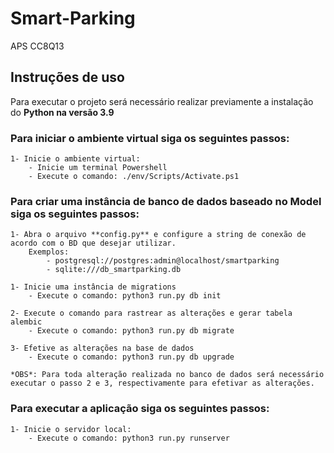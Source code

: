# Smart-Parking
APS CC8Q13

## Instruções de uso
Para executar o projeto será necessário realizar previamente a instalação do **Python na versão 3.9**

### Para iniciar o ambiente virtual siga os seguintes passos: 

    1- Inicie o ambiente virtual: 
        - Inicie um terminal Powershell
        - Execute o comando: ./env/Scripts/Activate.ps1

### Para criar uma instância de banco de dados baseado no Model siga os seguintes passos: 
    
    1- Abra o arquivo **config.py** e configure a string de conexão de acordo com o BD que desejar utilizar.
        Exemplos:
            - postgresql://postgres:admin@localhost/smartparking
            - sqlite:///db_smartparking.db

    1- Inicie uma instância de migrations
        - Execute o comando: python3 run.py db init
    
    2- Execute o comando para rastrear as alterações e gerar tabela alembic
        - Execute o comando: python3 run.py db migrate
    
    3- Efetive as alterações na base de dados
        - Execute o comando: python3 run.py db upgrade
    
    *OBS*: Para toda alteração realizada no banco de dados será necessário executar o passo 2 e 3, respectivamente para efetivar as alterações.

### Para executar a aplicação siga os seguintes passos:
    1- Inicie o servidor local: 
        - Execute o comando: python3 run.py runserver
